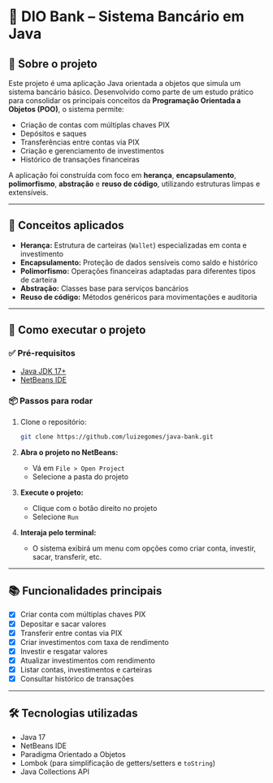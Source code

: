 # 🏦 DIO Bank – Sistema Bancário em Java

## 📌 Sobre o projeto

Este projeto é uma aplicação Java orientada a objetos que simula um sistema bancário básico. Desenvolvido como parte de um estudo prático para consolidar os principais conceitos da **Programação Orientada a Objetos (POO)**, o sistema permite:

- Criação de contas com múltiplas chaves PIX
- Depósitos e saques
- Transferências entre contas via PIX
- Criação e gerenciamento de investimentos
- Histórico de transações financeiras

A aplicação foi construída com foco em **herança**, **encapsulamento**, **polimorfismo**, **abstração** e **reuso de código**, utilizando estruturas limpas e extensíveis.

---

## 🧠 Conceitos aplicados

- **Herança:** Estrutura de carteiras (`Wallet`) especializadas em conta e investimento
- **Encapsulamento:** Proteção de dados sensíveis como saldo e histórico
- **Polimorfismo:** Operações financeiras adaptadas para diferentes tipos de carteira
- **Abstração:** Classes base para serviços bancários
- **Reuso de código:** Métodos genéricos para movimentações e auditoria

---

## 🚀 Como executar o projeto

### ✅ Pré-requisitos

- [Java JDK 17+](https://www.oracle.com/java/technologies/javase-downloads.html)
- [NetBeans IDE](https://netbeans.apache.org/download/index.html)

### 📦 Passos para rodar

1. Clone o repositório:
   ```bash
   git clone https://github.com/luizegomes/java-bank.git

2. **Abra o projeto no NetBeans:**
   - Vá em `File > Open Project`
   - Selecione a pasta do projeto

3. **Execute o projeto:**
   - Clique com o botão direito no projeto
   - Selecione `Run`

4. **Interaja pelo terminal:**
   - O sistema exibirá um menu com opções como criar conta, investir, sacar, transferir, etc.

---

## 📚 Funcionalidades principais

- [x] Criar conta com múltiplas chaves PIX  
- [x] Depositar e sacar valores  
- [x] Transferir entre contas via PIX  
- [x] Criar investimentos com taxa de rendimento  
- [x] Investir e resgatar valores  
- [x] Atualizar investimentos com rendimento  
- [x] Listar contas, investimentos e carteiras  
- [x] Consultar histórico de transações  

---

## 🛠️ Tecnologias utilizadas

- Java 17  
- NetBeans IDE  
- Paradigma Orientado a Objetos  
- Lombok (para simplificação de getters/setters e `toString`)  
- Java Collections API  
